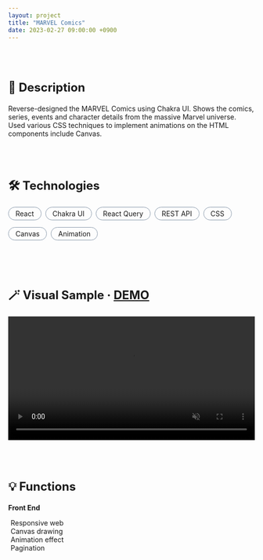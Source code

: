 ```yaml
---
layout: project
title: "MARVEL Comics"
date: 2023-02-27 09:00:00 +0900
---
```


<style type='text/css'>
[class*="project__content"] {
  margin-top: 80px;
}
[class*="content__title"] {
  display: block;
  margin-bottom: 20px;
  font-size: x-large;
}
[class*="project__technologies"] {
  display: flex;
  flex-direction: row;
  margin: 0;
  padding: 0;
  list-style-type: none;
  flex-wrap: wrap;
}
[class*="technology__item"] {
  margin: 0 8px 14px 0;
  padding: 4px 14px;
  border: 1px solid #8898AA;
  border-radius: 100px;
}
[class*="function__list"] {
  padding: 0;
  list-style-type: none;
}
[class*="function__item"] {
  margin-right: 5px;
  color: #22C55E;
}
[class*="goback"] {
  text-decoration: none !important;
}
</style>

<div class=project__content>
  <h2 class=content__title>📝 Description</h2>
  <div class=project__description>
  Reverse-designed the MARVEL Comics using Chakra UI. Shows the comics, series, events and character details from the massive Marvel universe. Used various CSS techniques to implement animations on the HTML components include Canvas. 
  </div>
</div>

<div class=project__content>
  <h2 class=content__title>🛠️ Technologies</h2>
  <ul class=project__technologies>
    <li class=technology__item>React</li>
    <li class=technology__item>Chakra UI</li>
    <li class=technology__item>React Query</li>
    <li class=technology__item>REST API</li>
    <li class=technology__item>CSS</li>
    <li class=technology__item>Canvas</li>
    <li class=technology__item>Animation</li>
  </ul>
</div>

<div class=project__content>
  <h2 class=content__title>🪄 Visual Sample · 
    <a href='https://hjr6k1.csb.app/' target='_blank'>DEMO</a>
  </h2>
  <video width="100%" autoplay loop muted>
    <source src="/assets/videos/marvelcomics_2023-02-27.mp4" type="video/mp4">
  </video>
</div>

<div class="project__content container-fluid">
  <h2 class=content__title>💡 Functions</h2>
  <div class="row">
    <div class="col-lg-6">
      <strong>Front End</strong>
      <ul class=function__list>
        <li><i class='function__item fas fa-check'></i>Responsive web</li>
        <li><i class='function__item fas fa-check'></i>Canvas drawing</li>
        <li><i class='function__item fas fa-check'></i>Animation effect</li>
        <li><i class='function__item fas fa-check'></i>Pagination</li>
      </ul>
    </div>
  </div>
</div>

